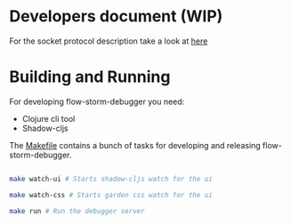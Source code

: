 # Developers document (WIP)

For the socket protocol description take a look at [here](./protocol.md)

# Building and Running

For developing flow-storm-debugger you need:
- Clojure cli tool
- Shadow-cljs

The [Makefile](../Makefile) contains a bunch of tasks for developing and releasing flow-storm-debugger.

```bash

make watch-ui # Starts shadow-cljs watch for the ui

make watch-css # Starts garden css watch for the ui

make run # Run the debugger server

```
